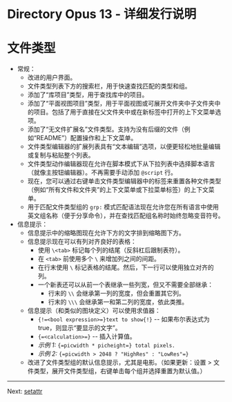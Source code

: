 # Directory Opus 13 - 详细发行说明

# 文件类型

- 常规：
  - 改进的用户界面。
  - 文件类型列表下方的搜索栏，用于快速查找匹配的类型和组。
  - 添加了“库项目”类型，用于查找库中的项目。
  - 添加了“平面视图项目”类型，用于平面视图或可展开文件夹中子文件夹中的项目。包括了用于直接在父文件夹中或在新标签中打开的上下文菜单选项。
  - 添加了“无文件扩展名”文件类型。支持为没有后缀的文件（例如“README”）配置操作和上下文菜单。
  - 文件类型编辑器的扩展列表具有“文本编辑”选项，以便更轻松地批量编辑或复制与粘贴整个列表。
  - 文件类型动作编辑器现在允许在脚本模式下从下拉列表中选择脚本语言（就像主按钮编辑器）。不再需要手动添加 `@script` 行。
  - 现在，您可以通过右键单击文件类型编辑器中的标签来重置各种文件类型（例如“所有文件和文件夹”的上下文菜单或下拉菜单标签）的上下文菜单。
  - 用于匹配文件类型组的 `grp:` 模式匹配语法现在允许您在所有语言中使用英文组名称（便于分享命令），并在查找匹配组名称时始终忽略变音符号。
- 信息提示：
  - 信息提示中的缩略图现在允许下方的文字排到缩略图下方。
  - 信息提示现在可以有列对齐良好的表格：
    - 使用 `\<tab>` 标记每个列的结尾（反斜杠后跟制表符）。
    - 在 `<tab>` 前使用多个 `\` 来增加列之间的间距。
    - 在行末使用 `\` 标记表格的结尾。然后，下一行可以使用独立对齐的列。
    - 一个新表还可以从前一个表继承一些列宽，但又不需要全部继承：
      - 行末的 `\\` 会继承第一列的宽度，但会重置其它列。
      - 行末的 `\\\` 会继承第一和第二列的宽度，依此类推。
  - 信息提示（和类似的图块定义）可以使用求值器：
    - `{!=<bool expression>=}text to show{!}` -- 如果布尔表达式为 true，则显示“要显示的文字”。
    - `{=<calculation>=}` -- 插入计算值。
    - *示例 1:* `{=picwidth * picheight=} total pixels.`
    - *示例 2:* `{=picwidth > 2048 ? "HighRes" : "LowRes"=}`
  - 改进了文件类型组的默认信息提示，尤其是电影。（如果更新：设置 \> 文件类型，展开文件类型组，右键单击每个组并选择重置为默认值。）

------------------------------------------------------------------------

Next: [setattr](/Manual/release_history/opus13_detailed/setattr.zh.md)